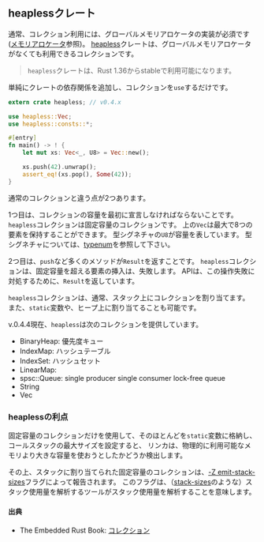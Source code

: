 ## heaplessクレート

通常、コレクション利用には、グローバルメモリアロケータの実装が必須です ([メモリアロケータ]参照)。
[heapless]クレートは、グローバルメモリアロケータがなくても利用できるコレクションです。

[メモリアロケータ]: ../03-bare-metal/allocator.md
[heapless]: https://github.com/japaric/heapless

> `heapless`クレートは、Rust 1.36からstableで利用可能になります。

単純にクレートの依存関係を追加し、コレクションを`use`するだけです。

```rust
extern crate heapless; // v0.4.x

use heapless::Vec;
use heapless::consts::*;

#[entry]
fn main() -> ! {
    let mut xs: Vec<_, U8> = Vec::new();

    xs.push(42).unwrap();
    assert_eq!(xs.pop(), Some(42));
}
```

通常のコレクションと違う点が2つあります。

1つ目は、コレクションの容量を最初に宣言しなければならないことです。
`heapless`コレクションは固定容量のコレクションです。
上の`Vec`は最大で8つの要素を保持することができます。
型シグネチャの`U8`が容量を表しています。
型シグネチャについては、[typenum]を参照して下さい。

[typenum]: https://crates.io/crates/typenum

2つ目は、`push`など多くのメソッドが`Result`を返すことです。
`heapless`コレクションは、固定容量を超える要素の挿入は、失敗します。
APIは、この操作失敗に対処するために、`Result`を返しています。

`heapless`コレクションは、通常、スタック上にコレクションを割り当てます。
また、`static`変数や、ヒープ上に割り当てることも可能です。

v.0.4.4現在、`heapless`は次のコレクションを提供しています。

- BinaryHeap: 優先度キュー
- IndexMap: ハッシュテーブル
- IndexSet: ハッシュセット
- LinearMap: 
- spsc::Queue: single producer single consumer lock-free queue
- String
- Vec

### heaplessの利点

固定容量のコレクションだけを使用して、そのほとんどを`static`変数に格納し、コールスタックの最大サイズを設定すると、
リンカは、物理的に利用可能なメモリより大きな容量を使おうとしたかどうか検出します。

その上、スタックに割り当てられた固定容量のコレクションは、[-Z emit-stack-sizes]フラグによって報告されます。
このフラグは、（[stack-sizes]のような）スタック使用量を解析するツールがスタック使用量を解析することを意味します。

[-Z emit-stack-sizes]: https://doc.rust-lang.org/beta/unstable-book/compiler-flags/emit-stack-sizes.html
[stack-sizes]: https://crates.io/crates/stack-sizes

#### 出典

- The Embedded Rust Book: [コレクション]

[コレクション]: https://tomoyuki-nakabayashi.github.io/book/collections/index.html
